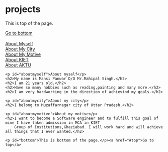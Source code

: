 # projects
<!DOCTYPE html>
<html lang="en">

<head>
    <meta charset="UTF-8">
    <meta http-equiv="X-UA-Compatible" content="IE=edge">
    <meta name="viewport" content="width=device-width, initial-scale=1.0">
    <title>Document</title>
</head>

<body>
    <p id="top">This is top of the page.</p><a href="#bottom">Go to bottom</a>
    <div>
        <br><a href="aboutmyself">About Myself</a>
        <br><a href="aboutmycity">About My City</a>
        <br><a href="aboutmymotive">About My Motive</a>
        <br><a href="http://www.kiet.edu">About KIET</a>
        <br><a href="http://aktu.ac.in">About AKTU</a>
    </div>

    <p id="aboutmyself">About myself</p>
    <h2>My name is Mansi Panwar D/O Mr.Mahipal Singh.</h2>
    <h2>I am 21 years old.</h2>
    <h2>Have so many hobbies such as reading,painting and many more.</h2>
    <h2>I am very hardworking in the direction of achievind my goals.</h2>

    <p id="aboutmycity">About my city</p>
    <h2>I belong to Muzaffarnagar city of Uttar Pradesh.</h2>

    <p id="aboutmymotive">About my motive</p>
    <h2>I want to become a Software engineer and to fulfill this goal of mine I have taken admission in MCA in KIET
        Group of Institutions,Ghaziabad. I will work hard and will achieve all things that I ever wanted.</h2>

    <p id="bottom">This is bottom of the page.</p><a href="#top">Go to top</a>

</body>

</html>
